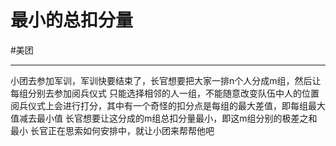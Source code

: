 # 最小的总扣分量
#美团 

---

小团去参加军训，军训快要结束了，长官想要把大家一排n个人分成m组，然后让每组分别去参加阅兵仪式
只能选择相邻的人一组，不能随意改变队伍中人的位置
阅兵仪式上会进行打分，其中有一个奇怪的扣分点是每组的最大差值，即每组最大值减去最小值
长官想要让这分成的m组总扣分量最小，即这m组分别的极差之和最小
长官正在思索如何安排中，就让小团来帮帮他吧